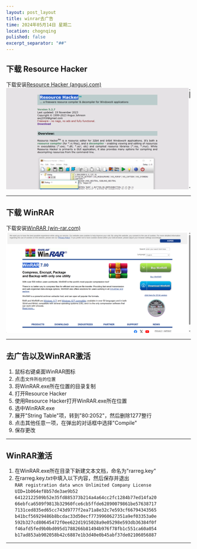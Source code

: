 ```yaml
---
layout: post_layout
title: winrar去广告
time: 2024年05月14日 星期二
location: chognqing
pulished: false
excerpt_separator: "##"
--- 
```

##
## 下载 Resource Hacker
下载安装[Resource Hacker (angusj.com)](https://angusj.com/resourcehacker/)
</br>
![Resource Hacker网站页面](../assets/img/WinRAR/Resource_Hacker.jpg)
***
## 下载 WinRAR
下载安装[WinRAR (win-rar.com)](https://www.win-rar.com/start.html?&L=0)
</br>
![WinRAR网站页面](../assets/img/WinRAR/WinRAR.jpg)
___
## 去广告以及WinRAR激活
1. 鼠标右键桌面WinRAR图标
2. 点击`文件所在的位置`
3. 将WinRAR.exe所在位置的目录复制
4. 打开Resource Hacker
5. 使用Resource Hacker打开WinRAR.exe所在位置
6. 选中WinRAR.exe
7. 展开"String Table"项，转到"80:2052"，然后删除1277整行
8. 点击其他任意一项，在弹出的对话框中选择"Compile"
9. 保存更改
___
## WinRAR激活
1. 在WinRAR.exe所在目录下新建文本文档，命名为"rarreg.key"
2. 在rarreg.key.txt中填入以下内容，然后保存并退出</br>
`RAR registration data
wncn
Unlimited Company License
UID=1b064ef8b57de3ae9b52
64122122509b52e35fd885373b214a4a64cc2fc1284b77ed14fa20
66ebfca6509f9813b32960fce6cb5ffde62890079861be57638717
7131ced835ed65cc743d9777f2ea71a8e32c7e593cf66794343565
b41bcf56929486b8bcdac33d50ecf7739960627351a9ef03353a0e
592b327cd80645472f0ee622d1915028a9e05298e593db36384f0f
f46afd5fed9b0bd095d1788266b81494b976f78fb1c551ca60a054
b17ad853ab902058b42c6887e1b3d40e0b45abf37de02106056887`
___


